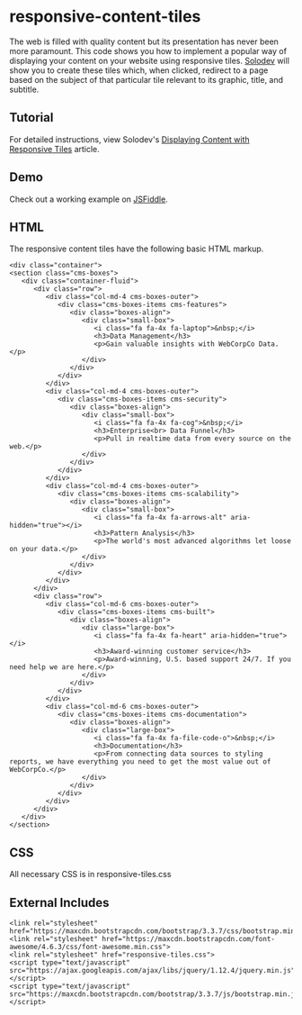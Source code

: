 # responsive-content-tiles
The web is filled with quality content but its presentation has never been more paramount. This code shows you how to implement a popular way of displaying your content on your website using responsive tiles. [Solodev](https://www.solodev.com/) will show you to create these tiles which, when clicked, redirect to a page based on the subject of that particular tile relevant to its graphic, title, and subtitle.

## Tutorial

For detailed instructions, view Solodev's [Displaying Content with Responsive Tiles](http://www.solodev.com/blog/web-design/code-examples/displaying-content-with-responsive-tiles.stml) article.

## Demo

Check out a working example on [JSFiddle](https://jsfiddle.net/solodev/ron1wet8/).

## HTML

The responsive content tiles have the following basic HTML markup.

```
<div class="container">
<section class="cms-boxes">
   <div class="container-fluid">
      <div class="row">
         <div class="col-md-4 cms-boxes-outer">
            <div class="cms-boxes-items cms-features">
               <div class="boxes-align">
                  <div class="small-box">
                     <i class="fa fa-4x fa-laptop">&nbsp;</i>
                     <h3>Data Management</h3>
                     <p>Gain valuable insights with WebCorpCo Data.</p>
                  </div>
               </div>
            </div>
         </div>
         <div class="col-md-4 cms-boxes-outer">
            <div class="cms-boxes-items cms-security">
               <div class="boxes-align">
                  <div class="small-box">
                     <i class="fa fa-4x fa-cog">&nbsp;</i>
                     <h3>Enterprise<br> Data Funnel</h3>
                     <p>Pull in realtime data from every source on the web.</p>
                  </div>
               </div>
            </div>
         </div>
         <div class="col-md-4 cms-boxes-outer">
            <div class="cms-boxes-items cms-scalability">
               <div class="boxes-align">
                  <div class="small-box">
                     <i class="fa fa-4x fa-arrows-alt" aria-hidden="true"></i>
                     <h3>Pattern Analysis</h3>
                     <p>The world's most advanced algorithms let loose on your data.</p>
                  </div>
               </div>
            </div>
         </div>
      </div>
      <div class="row">
         <div class="col-md-6 cms-boxes-outer">
            <div class="cms-boxes-items cms-built">
               <div class="boxes-align">
                  <div class="large-box">
                     <i class="fa fa-4x fa-heart" aria-hidden="true"></i>
                     <h3>Award-winning customer service</h3>
                     <p>Award-winning, U.S. based support 24/7. If you need help we are here.</p>
                  </div>
               </div>
            </div>
         </div>
         <div class="col-md-6 cms-boxes-outer">
            <div class="cms-boxes-items cms-documentation">
               <div class="boxes-align">
                  <div class="large-box">
                     <i class="fa fa-4x fa-file-code-o">&nbsp;</i>
                     <h3>Documentation</h3>
                     <p>From connecting data sources to styling reports, we have everything you need to get the most value out of WebCorpCo.</p>
                  </div>
               </div>
            </div>
         </div>
      </div>
   </div>
</section>
```
## CSS

All necessary CSS is in responsive-tiles.css

## External Includes
```
<link rel="stylesheet" href="https://maxcdn.bootstrapcdn.com/bootstrap/3.3.7/css/bootstrap.min.css">
<link rel="stylesheet" href="https://maxcdn.bootstrapcdn.com/font-awesome/4.6.3/css/font-awesome.min.css">
<link rel="stylesheet" href="responsive-tiles.css">
<script type="text/javascript" src="https://ajax.googleapis.com/ajax/libs/jquery/1.12.4/jquery.min.js"></script>
<script type="text/javascript" src="https://maxcdn.bootstrapcdn.com/bootstrap/3.3.7/js/bootstrap.min.js"></script>
```
